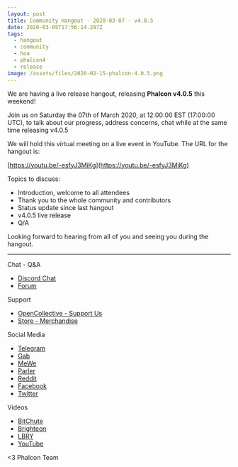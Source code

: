 ```yaml
---
layout: post
title: Community Hangout - 2020-03-07 - v4.0.5
date: 2020-03-05T17:56:14.297Z
tags:
  - hangout
  - community
  - hoa
  - phalcon4
  - release
image: /assets/files/2020-02-15-phalcon-4.0.5.png
---
```

We are having a live release hangout, releasing **Phalcon v4.0.5** this weekend!

<!--more-->
Join us on Saturday the 07th of March 2020, at 12:00:00 EST (17:00:00 UTC), to talk about our progress, address concerns, chat while at the same time releasing v4.0.5

We will hold this virtual meeting on a live event in YouTube. The URL for the hangout is: 

[https://youtu.be/-esfyJ3MiKg](https://youtu.be/-esfyJ3MiKg)

Topics to discuss:

* Introduction, welcome to all attendees
* Thank you to the whole community and contributors
* Status update since last hangout
* v4.0.5 live release
* Q/A

Looking forward to hearing from all of you and seeing you during the hangout. 

<hr>

Chat - Q&A

* [Discord Chat](https://phalcon.io/discord)
* [Forum](https://phalcon.link/forum)

Support

* [OpenCollective - Support Us](https://phalcon.io/fund)
* [Store - Merchandise](https://phalcon.io/store)

Social Media

* [Telegram](https://phalcon.io/telegram)
* [Gab](https://phalcon.io/gab)
* [MeWe](https://phalcon.io/mewe)
* [Parler](https://phalcon.io/parler)
* [Reddit](https://phalcon.io/reddit)
* [Facebook](https://phalcon.io/fb)
* [Twitter](https://phalcon.io/t)

Videos

* [BitChute](https://phalcon.io/bitchute)
* [Brighteon](https://brighteon.com/bitchute)
* [LBRY](https://phalcon.io/lbry)
* [YouTube](https://phalcon.io/youtube)

<3 Phalcon Team
